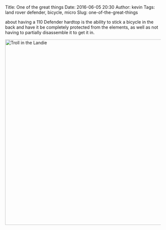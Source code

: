 Title: One of the great things
Date: 2016-06-05 20:30
Author: kevin
Tags: land rover defender, bicycle, micro
Slug: one-of-the-great-things

about having a 110 Defender hardtop is the ability to stick a bicycle in the back and have it be completely protected from the elements, as well as not having to partially disassemble it to get it in.

<a data-flickr-embed="true" href="https://www.flickr.com/photos/kevinisageek/27449586406/in/datetaken/" title="Troll in the Landie"><img src="https://c7.staticflickr.com/8/7375/27449586406_79a6ab76fb_c.jpg" width="800" height="600" alt="Troll in the Landie"></a>